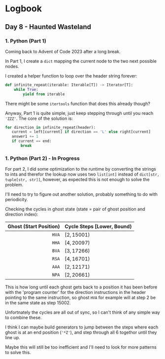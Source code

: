# Logbook

## Day 8 - Haunted Wasteland

### 1. Python (Part 1)

Coming back to Advent of Code 2023 after a long break.

In Part 1, I create a `dict` mapping the current node to the two next possible nodes.

I created a helper function to loop over the header string forever:

```Python
def infinite_repeat(iterable: Iterable[T]) -> Iterator[T]:
    while True:
        yield from iterable
```

There might be some `itertools` function that does this already though?

Anyway, Part 1 is quite simple, just keep stepping through until you reach `'ZZZ'`. The core of the solution is:

```Python
for direction in infinite_repeat(header):
   current = left[current] if direction == 'L' else right[current]
   answer1 += 1
   if current == end:
       break
```

### 1. Python (Part 2) - In Progress

For part 2, I did some optimization to the runtime by converting the strings to ints and therefor the lookup now uses two `list[int]`
instead of `dict[str, tuple[str, str]]`, however, as expected this is not enough to solve the problem.

I'll need to try to figure out another solution, probably something to do with periodicity.

Checking the cycles in ghost state (state = pair of ghost position and direction index):

| Ghost (Start Position) | Cycle Steps [Lower, Bound) |
| ---------------------: | :------------------------- |
|                  `HVA` | $[2, 15001)$               |
|                  `HHA` | $[4, 20097)$               |
|                  `BVA` | $[3, 17266)$               |
|                  `RSA` | $[4, 16701)$               |
|                  `AAA` | $[2, 12171)$               |
|                  `NPA` | $[2, 20661)$               |

This is how long until each ghost gets back to a position it has been before with the 'program counter' for the direction instructions in the header pointing to the same instruction, so ghost `HVA` for example will at step $2$ be in the same state as step $15002$.

Unfortnately the cycles are all out of sync, so I can't think of any simple way to combine these.

I think I can maybe build generators to jump between the steps where each ghost is at an end position (`'*Z'`), and step through all 6 togethor until they line up.

Maybe this will still be too inefficient and I'll need to look for more patterns to solve this.

